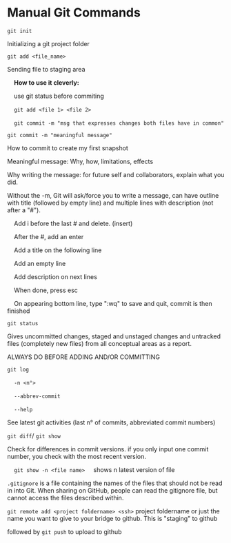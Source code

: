 # Manual Git Commands

`git init`

Initializing a git project folder

`git add <file_name>`

Sending file to staging area

    **How to use it cleverly:**

    use git status before commiting

    `git add <file 1> <file 2>`

    `git commit -m "msg that expresses changes both files have in common"`

`git commit -m "meaningful message"`

How to commit to create my first snapshot

Meaningful message: Why, how, limitations, effects

Why writing the message: for future self and collaborators, explain what you did. 

Without the -m, Git will ask/force you to write a message, can have outline with title  (followed by empty line) and multiple lines with description (not after a "#"). 

    Add i before the last # and delete. (insert)

    After the #, add an enter

    Add a title on the following line

    Add an empty line

    Add description on next lines

    When done, press esc

    On appearing bottom line, type ":wq" to save and quit, commit is then finished

`git status`

Gives uncommitted changes, staged and unstaged changes and untracked files (completely new files) from all conceptual areas as a report. 

ALWAYS DO BEFORE ADDING AND/OR COMMITTING

`git log`

    `-n <n°>`

    `--abbrev-commit`

    `--help`

See latest git activities (last n° of commits, abbreviated commit numbers)

`git diff`/ `git show`

Check for differences in commit versions. if you only input one commit number, you check with the most recent version.

    `git show -n <file name>` 
    shows n latest version of file

`.gitignore` is a file containing the names of the files that should not be read in into Git. When sharing on GitHub, people can read the gitignore file, but cannot access the files described within. 

`git remote add <project foldername> <ssh>`
project foldername or just the name you want to give to your bridge to github. This is "staging" to github

followed by `git push` to upload to github
